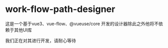 # work-flow-path-designer
这是一个基于vue3、vue-flow、@vueuse/core 开发的设计器除此之外他将不依赖于其他UI库


我们正在对其进行开发，请耐心等待
